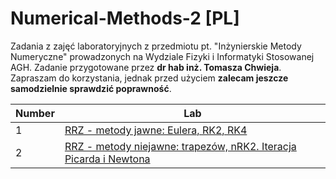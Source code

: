 # Numerical-Methods-2 [PL]
Zadania z zajęć laboratoryjnych z przedmiotu pt. "Inżynierskie Metody Numeryczne" prowadzonych na Wydziale Fizyki i Informatyki Stosowanej AGH. Zadanie przygotowane przez **dr hab inż. Tomasza Chwieja**. Zapraszam do korzystania, jednak przed użyciem **zalecam jeszcze samodzielnie sprawdzić poprawność**.
 
| Number | Lab |
| ------ | -------- |
| 1 | [RRZ - metody jawne: Eulera, RK2, RK4](https://github.com/nerooc/Numerical-Methods-2-PL/tree/main/Lab%2001%20-%20RRZ%20-%20metoda%20Eulera%2C%20RK2%2C%20RK4)
| 2 | [RRZ - metody niejawne: trapezów, nRK2. Iteracja Picarda i Newtona](https://github.com/nerooc/Numerical-Methods-2-PL/tree/main/Lab%2002%20-%20RRZ%20-%20Picard%2C%20Newton%2C%20Nj%20RK2)
